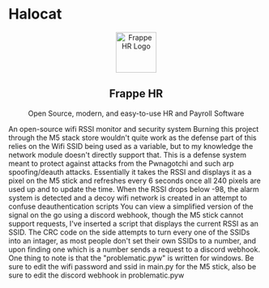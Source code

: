 # Halocat  
<div align="center">
	<a href="https://frappe.io/hr">
		<img src=".github/halokitty.png" height="80px" width="80px" alt="Frappe HR Logo">
	</a>
	<h2>Frappe HR</h2>
	<p align="center">
		<p>Open Source, modern, and easy-to-use HR and Payroll Software</p>
	</p>

</div>



  An open-source wifi RSSI monitor and security system
Burning this project through the M5 stack store wouldn't quite work as the defense part of this relies on the Wifi SSID being used as a variable, but to my knowledge the network module doesn't directly support that.
This is a defense system meant to protect against attacks from the Pwnagotchi and such arp spoofing/deauth attacks.
Essentially it takes the RSSI and displays it as a pixel on the M5 stick and refreshes every 6 seconds once all 240 pixels are used up and to update the time.
When the RSSI drops below -98, the alarm system is detected and a decoy wifi network is created in an attempt to confuse deauthentication scripts
You can view a simplified version of the signal on the go using a discord webhook, though the M5 stick cannot support requests, I've inserted a script that displays the current RSSI as an SSID.
The CRC code on the side attempts to turn every one of the SSIDs into an intager, as most people don't set their own SSIDs to a number, and upon finding one which is a number sends a request to a discord webhook.
One thing to note is that the "problematic.pyw" is written for windows.
Be sure to edit the wifi password and ssid in main.py for the M5 stick, also be sure to edit the discord webhook in problematic.pyw

